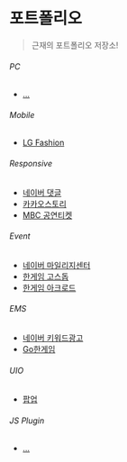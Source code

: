 # 포트폴리오
> 근재의 포트폴리오 저장소!
###### PC
- [...](README.md)

###### Mobile
- [LG Fashion](Mobile/LG_Fashion(Mobile))

###### Responsive
- [네이버 댓글](Responsive/네이버_댓글(Rsponsive))
- [카카오스토리](Responsive/카카오스토리(Rsponsive))
- [MBC 공연티켓](Responsive/MBC_공연티켓(Rsponsive))

###### Event
- [네이버 마일리지센터](Event/네이버_마일리지센터(Event))
- [한게임 고스돕](Event/한게임_고스돕(Event))
- [한게임 아크로드](Event/한게임_아크로드(Event))

###### EMS
- [네이버 키워드광고](EMS/네이버_키워드광고(EMS))
- [Go한게임](EMS/Go한게임(EMS))

###### UIO
- [팝업](UIO/팝업(UIO))

###### JS Plugin
- [...](Plugin/README.md)
